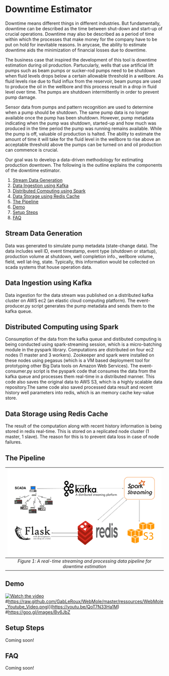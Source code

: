 # Downtime Estimator

Downtime means different things in different industries. But fundamentally, downtime can be described as the time between shut-down and start-up of crucial operations. Downtime may also be described as a period of time within which the processes that make money for the company have to be put on hold for inevitable reasons. In anycase, the ability to estimate downtime aids the minimization of financial losses due to downtime.

The business case that inspired the development of this tool is downtime estimation during oil production. Partucularly, wells that use artificial lift pumps such as beam pumps or sucker-rod pumps need to be shutdown when fluid levels drops below a certain allowable threshold in a wellbore. As fluid levels rise due to fluid influx from the reservoir, beam pumps are used to produce the oil in the wellbore and this process result in a drop in fluid level over time. The pumps are shutdown intermittently in order to prevent pump damage. 

Sensor data from pumps and pattern recognition are used to determine when a pump should be shutdown. The same pump data is no longer available once the pump has been shutdown. However, pump metadata indicating when the pump was shutdown, started-up and how much was produced in the time period the pump was running remains available. While the pump is off, valuable oil production is halted. The ability to estimate the amount of time it will take for the fluid level in the wellbore to rise above an acceptable threshold above the pumps can be turned on and oil production can commence is crucial. 

Our goal was to develop a data-driven methodology for estimating production downtown. The following is the outline explains the components of the downtime estimator.

1. [Stream Data Generation](README.md#stream-data-generation)
2. [Data Ingestion using Kafka](README.md#data-ingestion-using-kafka)
3. [Distributed Computing using Spark](README.md#distributed-computing-using-spark)
4. [Data Storage using Redis Cache](README.md#data-storage-using-redis-cache)
5. [The Pipeline](README.md#the-pipeline)
6. [Demo](README.md#demo)
7. [Setup Steps](README.md#setup-steps)
8. [FAQ](README.md#faq)

## Stream Data Generation
Data was generated to simulate pump metadata (state-change data). The data includes well ID, event timestamp, event type (shutdown or startup), production volume at shutdown, well completion info., wellbore volume, field, well lat-lng, state. Typically, this information would be collected on scada systems that house operation data. 

## Data Ingestion using Kafka
Data ingestion for the data stream was published on a distributed kafka cluster on AWS ec2 (an elastic cloud computing platform). The event-producer.py script generates the pump metadata and sends them to the kafka queue.

## Distributed Computing using Spark
Consumption of the data from the kafka queue and distibuted computing is being conducted using spark-streaming session, which is a micro-batching module in the pyspark library. Computations are distributed on four ec2 nodes (1 master and 3 workers). Zookeeper and spark were installed on these nodes using pegasus (which is a VM based deployment tool for prototyping other Big Data tools on Amazon Web Services). The event-consumer.py script is the pyspark code that consumes the data from the kafka queue and processes them real-time in a distributed manner. This code also saves the original data to AWS S3, which is a highly scalable data repository.The same code also saved processed data result and recent history well parameters into redis, which is an memory cache key-value store. 

## Data Storage using Redis Cache
The result of the computation along with recent history information is being stored in redis real-time. This is stored on a replicated node cluster (1 master, 1 slave). The reason for this is to prevent data loss in case of node failures. 

## The Pipeline
| ![Figure 1](./images/Streaming_Pipeline.png) | 
|:--:| 
| *Figure 1: A real-time streaming and processing data pipeline for downtime estimation* |

## Demo
[![Watch the video](https://goo.gl/images/Bv6JbZ)](https://youtu.be/QoT7N33Ha1M)
#https://raw.github.com/GabLeRoux/WebMole/master/ressources/WebMole_Youtube_Video.png)](https://youtu.be/QoT7N33Ha1M)
#https://goo.gl/images/Bv6JbZ

## Setup Steps
Coming soon!

## FAQ
Coming soon!

